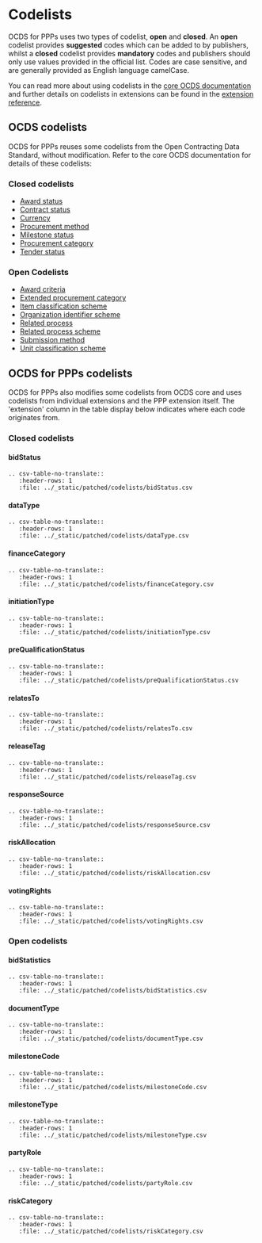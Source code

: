 # Codelists

OCDS for PPPs uses two types of codelist, **open** and **closed**. An **open** codelist provides **suggested** codes which can be added to by publishers, whilst a **closed** codelist provides **mandatory** codes and publishers should only use values provided in the official list. Codes are case sensitive, and are generally provided as English language camelCase.

You can read more about using codelists in the [core OCDS documentation](http://standard.open-contracting.org/latest/en/) and further details on codelists in extensions can be found in the [extension reference](../extensions/index.md).

## OCDS codelists

OCDS for PPPs reuses some codelists from the Open Contracting Data Standard, without modification. Refer to the core OCDS documentation for details of these codelists:

### Closed codelists

* [Award status](http://standard.open-contracting.org/latest/en/schema/codelists/#award-status)
* [Contract status](http://standard.open-contracting.org/latest/en/schema/codelists/#contract-status)
* [Currency](http://standard.open-contracting.org/latest/en/schema/codelists/#currency)
* [Procurement method](http://standard.open-contracting.org/latest/en/schema/codelists/#method)
* [Milestone status](http://standard.open-contracting.org/latest/en/schema/codelists/#milestone-status)
* [Procurement category](http://standard.open-contracting.org/latest/en/schema/codelists/#procurement-category)
* [Tender status](http://standard.open-contracting.org/latest/en/schema/codelists/#tender-status)

### Open Codelists

* [Award criteria](http://standard.open-contracting.org/latest/en/schema/codelists/#award-criteria)
* [Extended procurement category](http://standard.open-contracting.org/latest/en/schema/codelists/#extended-procurement-category)
* [Item classification scheme](http://standard.open-contracting.org/latest/en/schema/codelists/#item-classification-scheme)
* [Organization identifier scheme](http://standard.open-contracting.org/latest/en/schema/codelists/#organization-identifier-scheme)
* [Related process](http://standard.open-contracting.org/latest/en/schema/codelists/#related-process)
* [Related process scheme](http://standard.open-contracting.org/latest/en/schema/codelists/#related-process)
* [Submission method](http://standard.open-contracting.org/latest/en/schema/codelists/#submission-method)
* [Unit classification scheme](http://standard.open-contracting.org/latest/en/schema/codelists/#unit-classification-scheme)

## OCDS for PPPs codelists

OCDS for PPPs also modifies some codelists from OCDS core and uses codelists from individual extensions and the PPP extension itself. The 'extension' column in the table display below indicates where each code originates from.

### Closed codelists

#### bidStatus

```eval_rst
.. csv-table-no-translate::
   :header-rows: 1
   :file: ../_static/patched/codelists/bidStatus.csv
```

#### dataType

```eval_rst
.. csv-table-no-translate::
   :header-rows: 1
   :file: ../_static/patched/codelists/dataType.csv
```

#### financeCategory

```eval_rst
.. csv-table-no-translate::
   :header-rows: 1
   :file: ../_static/patched/codelists/financeCategory.csv
```

#### initiationType

```eval_rst
.. csv-table-no-translate::
   :header-rows: 1
   :file: ../_static/patched/codelists/initiationType.csv
```

#### preQualificationStatus

```eval_rst
.. csv-table-no-translate::
   :header-rows: 1
   :file: ../_static/patched/codelists/preQualificationStatus.csv
```

#### relatesTo

```eval_rst
.. csv-table-no-translate::
   :header-rows: 1
   :file: ../_static/patched/codelists/relatesTo.csv
```

#### releaseTag

```eval_rst
.. csv-table-no-translate::
   :header-rows: 1
   :file: ../_static/patched/codelists/releaseTag.csv
```

#### responseSource

```eval_rst
.. csv-table-no-translate::
   :header-rows: 1
   :file: ../_static/patched/codelists/responseSource.csv
```

#### riskAllocation

```eval_rst
.. csv-table-no-translate::
   :header-rows: 1
   :file: ../_static/patched/codelists/riskAllocation.csv
```

#### votingRights

```eval_rst
.. csv-table-no-translate::
   :header-rows: 1
   :file: ../_static/patched/codelists/votingRights.csv
```

### Open codelists

#### bidStatistics

```eval_rst
.. csv-table-no-translate::
   :header-rows: 1
   :file: ../_static/patched/codelists/bidStatistics.csv
```

#### documentType

```eval_rst
.. csv-table-no-translate::
   :header-rows: 1
   :file: ../_static/patched/codelists/documentType.csv
```

#### milestoneCode

```eval_rst
.. csv-table-no-translate::
   :header-rows: 1
   :file: ../_static/patched/codelists/milestoneCode.csv
```

#### milestoneType

```eval_rst
.. csv-table-no-translate::
   :header-rows: 1
   :file: ../_static/patched/codelists/milestoneType.csv
```

#### partyRole

```eval_rst
.. csv-table-no-translate::
   :header-rows: 1
   :file: ../_static/patched/codelists/partyRole.csv
```

#### riskCategory

```eval_rst
.. csv-table-no-translate::
   :header-rows: 1
   :file: ../_static/patched/codelists/riskCategory.csv
```
